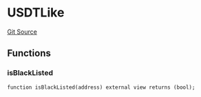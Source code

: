 # USDTLike
[Git Source](https://github.com/dustinstacy/boncurs/blob/6c025f69156de715812d7a6a70f223cf6541ed15/lib/forge-std/test/StdCheats.t.sol)


## Functions
### isBlackListed


```solidity
function isBlackListed(address) external view returns (bool);
```

